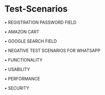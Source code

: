 # Test-Scenarios

•	REGISTRATION PASSWORD FIELD

•	AMAZON CART

•	GOOGLE SEARCH FIELD

•	NEGATIVE TEST SCENARIOS FOR WHATSAPP

•	FUNCTIONALITY

•	USABILITY

•	PERFORMANCE

•	SECURITY
